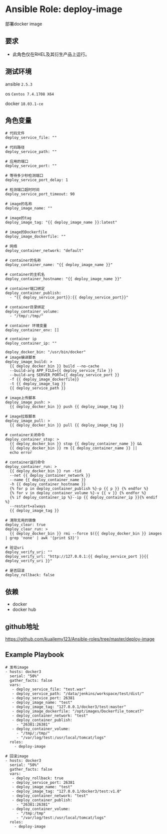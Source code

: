 # Ansible Role: deploy-image

部署docker image

## 要求

- 此角色仅在RHEL及其衍生产品上运行。

## 测试环境

ansible `2.5.3`

os `Centos 7.4.1708 X64`

docker `18.03.1-ce`


## 角色变量

    # 代码文件
    deploy_service_file: ""

    # 代码路径
    deploy_service_path: ""

    # 应用的端口
    deploy_service_port: ""

    # 等待多少秒检测端口
    deploy_service_port_delay: 1

    # 检测端口超时时间
    deploy_service_port_timeout: 90

    # image的名称
    deploy_image_name: ""

    # image的tag
    deploy_image_tag: "{{ deploy_image_name }}:latest"

    # image的Dockerfile
    deploy_image_dockerfile: ""

    # 网络
    deploy_container_network: "default"

    # container的名称
    deploy_container_name: "{{ deploy_image_name }}"

    # container的主机名
    deploy_container_hostname: "{{ deploy_image_name }}"

    # container端口绑定
    deploy_container_publish: 
      - "{{ deploy_service_port}}:{{ deploy_service_port}}"

    # container目录绑定
    deploy_container_volume:
      - "/tmp/:/tmp/"
      
    # container 环境变量
    deploy_container_env: []
    
    # container ip
    deploy_container_ip: ""  

    deploy_docker_bin: "/usr/bin/docker"
    # image编译脚本
    deploy_image_build: >
      {{ deploy_docker_bin }} build --no-cache 
      --build-arg APP_FILE={{ deploy_service_file }} 
      --build-arg SERVER_PORT={{ deploy_service_port }} 
      -f {{ deploy_image_dockerfile}} 
      -t {{ deploy_image_tag }}
      {{ deploy_service_path }}
      
    # image上传脚本
    deploy_image_push: >
      {{ deploy_docker_bin }} push {{ deploy_image_tag }}

    # image拉取脚本
    deploy_image_pull: >
      {{ deploy_docker_bin }} pull {{ deploy_image_tag }}
      
    # container关闭命令
    deploy_container_stop: >
      {{ deploy_docker_bin }} stop {{ deploy_container_name }} &&
      {{ deploy_docker_bin }} rm {{ deploy_container_name }} ||
      echo error

    # container运行命令
    deploy_container_run: >
      {{ deploy_docker_bin }} run -tid
      --net {{ deploy_container_network }}
      --name {{ deploy_container_name }}
      -h {{ deploy_container_hostname }}
      {% for p in deploy_container_publish %}-p {{ p }} {% endfor %}
      {% for v in deploy_container_volume %}-v {{ v }} {% endfor %}
      {% if deploy_container_ip %}--ip {{ deploy_container_ip }}{% endif %} 
      --restart=always
      {{ deploy_image_tag }}

    # 清除无用的镜像
    deploy_clear: true
    deploy_clear_run: >
      {{ deploy_docker_bin }} rmi --force $({{ deploy_docker_bin }} images | grep 'none' | awk '{print $3}')

    # 验证uri
    deploy_verify_uri: ""
    deploy_verify_url: "http://127.0.0.1:{{ deploy_service_port }}{{ deploy_verify_uri }}"

    # 是否回滚
    deploy_rollback: false



## 依赖

- docker
- docker hub

## github地址
https://github.com/kuailemy123/Ansible-roles/tree/master/deploy-image

## Example Playbook

    # 发布image
    - hosts: docker3
      serial: "50%"
      gather_facts: false
      vars:
       - deploy_service_file: "test.war"
       - deploy_service_path: "/data/jenkins/workspace/test/dist/"
       - deploy_service_port: 26381
       - deploy_image_name: "test"
       - deploy_image_tag: "127.0.0.1/docker3/test:master"
       - deploy_image_dockerfile: "/opt/images/Dockerfile_tomcat7"
       - deploy_container_network: "test"
       - deploy_container_publish:
         - "26381:26381"
       - deploy_container_volume:
         - "/tmp/:/tmp/"
         - "/var/log/test:/usr/local/tomcat/logs"
      roles:
        - deploy-image

    # 回滚image
    - hosts: docker3
      serial: "50%"
      gather_facts: false
      vars:
       - deploy_rollback: true
       - deploy_service_port: 26381
       - deploy_image_name: "test"
       - deploy_image_tag: "127.0.0.1/docker3/test:v1.0"
       - deploy_container_network: "test"
       - deploy_container_publish:
         - "26381:26381"
       - deploy_container_volume:
         - "/tmp:/tmp"
         - "/var/log/test:/usr/local/tomcat/logs"
      roles:
        - deploy-image
